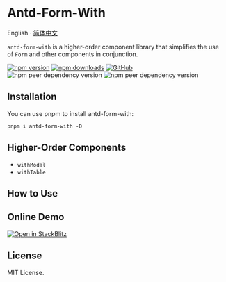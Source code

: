 # Antd-Form-With

English · [简体中文](./packages/antd-form-with/README.zh-CN.md)

<div align="left">

`antd-form-with` is a higher-order component library that simplifies the use of `Form` and other components in conjunction.

[![npm version](https://img.shields.io/npm/v/antd-form-with?style=flat-square)](https://www.npmjs.com/package/antd-form-with)
[![npm downloads](https://img.shields.io/npm/dt/antd-form-with.svg?style=flat-square)](http://www.npmtrends.com/antd-form-with)
[![GitHub](https://img.shields.io/github/license/binghuis/antd-form-with.svg?style=flat-square)](https://github.com/binghuis/antd-form-with/blob/main/LICENSE)
![npm peer dependency version](https://img.shields.io/npm/dependency-version/antd-form-with/peer/react?style=flat-square)
![npm peer dependency version](https://img.shields.io/npm/dependency-version/antd-form-with/peer/antd?style=flat-square)

<!-- [![npm bundle size](https://img.shields.io/bundlephobia/minzip/antd-form-with?style=flat-square)](https://bundlephobia.com/result?p=antd-form-with) -->

</div>

## Installation

You can use pnpm to install antd-form-with:

```
pnpm i antd-form-with -D
```

## Higher-Order Components

- `withModal`
- `withTable`

## How to Use

## Online Demo

[![Open in StackBlitz](https://developer.stackblitz.com/img/open_in_stackblitz_small.svg)](https://stackblitz.com/github/binghuis/antd-form-with/tree/main/samples/basic)

## License

MIT License.
